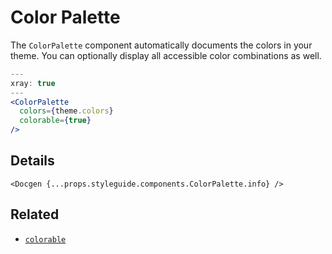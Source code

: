 # Color Palette

The `ColorPalette` component automatically documents the colors in your theme.
You can optionally display all accessible color combinations as well.

```.jsx
---
xray: true
---
<ColorPalette
  colors={theme.colors}
  colorable={true}
/>
```

## Details

```!jsx
<Docgen {...props.styleguide.components.ColorPalette.info} />
```

## Related

- [`colorable`](https://github.com/jxnblk/colorable)
